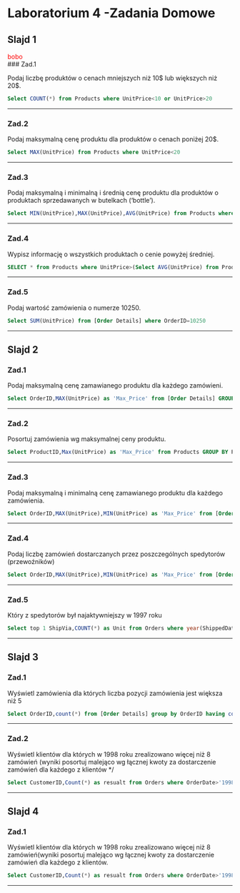 # Laboratorium 4 -Zadania Domowe

## Slajd 1
<div style="color:red;">bobo</div>
### Zad.1

Podaj liczbę produktów o cenach mniejszych niż 10$ lub większych niż 20$.

``` sql
Select COUNT(*) from Products where UnitPrice<10 or UnitPrice>20
```
---
### Zad.2

Podaj maksymalną cenę produktu dla produktów o cenach poniżej 20$.

``` sql
Select MAX(UnitPrice) from Products where UnitPrice<20
```
---
### Zad.3

Podaj maksymalną i minimalną i średnią cenę produktu dla produktów o produktach sprzedawanych w butelkach (‘bottle’).

``` sql
Select MIN(UnitPrice),MAX(UnitPrice),AVG(UnitPrice) from Products where QuantityPerUnit like '%bottle%'
```
---
### Zad.4

Wypisz informację o wszystkich produktach o cenie powyżej średniej.

``` sql
SELECT * from Products where UnitPrice>(Select AVG(UnitPrice) from Products)
```
---
### Zad.5

Podaj wartość zamówienia o numerze 10250.

``` sql
Select SUM(UnitPrice) from [Order Details] where OrderID=10250
```
---
## Slajd 2

### Zad.1

Podaj maksymalną cenę zamawianego produktu dla każdego zamówieni.

``` sql
Select OrderID,MAX(UnitPrice) as 'Max_Price' from [Order Details] GROUP BY OrderID
```
---

### Zad.2

Posortuj zamówienia wg maksymalnej ceny produktu.

``` sql
Select ProductID,Max(UnitPrice) as 'Max_Price' from Products GROUP BY ProductID Order By Max_Price
```
---

### Zad.3

Podaj maksymalną i minimalną cenę zamawianego produktu dla każdego zamówienia.

``` sql
Select OrderID,MAX(UnitPrice),MIN(UnitPrice) as 'Max_Price' from [Order Details] GROUP BY OrderID
```
---
### Zad.4

Podaj liczbę zamówień dostarczanych przez poszczególnych spedytorów (przewoźników)

``` sql
Select OrderID,MAX(UnitPrice),MIN(UnitPrice) as 'Max_Price' from [Order Details] GROUP BY OrderID
```
---
### Zad.5

Który z spedytorów był najaktywniejszy w 1997 roku

``` sql
Select top 1 ShipVia,COUNT(*) as Unit from Orders where year(ShippedDate)=1997 group by ShipVia order by Unit desc
```
---
## Slajd 3

### Zad.1

Wyświetl zamówienia dla których liczba pozycji zamówienia jest większa niż 5

``` sql
Select OrderID,count(*) from [Order Details] group by OrderID having count(*)>5
```
---

### Zad.2

Wyświetl klientów dla których w 1998 roku zrealizowano więcej niż 8 zamówień
(wyniki posortuj malejąco wg łącznej kwoty za dostarczenie zamówień dla
każdego z klientów */

``` sql
Select CustomerID,Count(*) as resualt from Orders where OrderDate>'1998' GROUP BY CustomerID  order by resualt desc
```
---
## Slajd 4

### Zad.1

Wyświetl klientów dla których w 1998 roku zrealizowano więcej niż 8 zamówień(wyniki posortuj malejąco wg łącznej kwoty za dostarczenie zamówień dla
każdego z klientów.

``` sql
Select CustomerID,Count(*) as resualt from Orders where OrderDate>'1998' GROUP BY CustomerID  order by resualt desc
```
---
